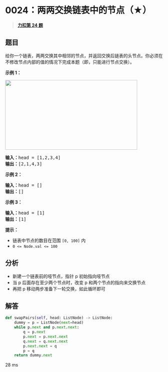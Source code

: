 # 0024：两两交换链表中的节点（★）


> <u>**[力扣第 24 题](https://leetcode.cn/problems/swap-nodes-in-pairs/)**</u>

## 题目

<p>给你一个链表，两两交换其中相邻的节点，并返回交换后链表的头节点。你必须在不修改节点内部的值的情况下完成本题（即，只能进行节点交换）。</p>



<p><strong>示例 1：</strong></p>
<img alt="" src="https://assets.leetcode.com/uploads/2020/10/03/swap_ex1.jpg" style="width: 422px; height: 222px;" />
<pre>
<strong>输入：</strong>head = [1,2,3,4]
<strong>输出：</strong>[2,1,4,3]
</pre>

<p><strong>示例 2：</strong></p>

<pre>
<strong>输入：</strong>head = []
<strong>输出：</strong>[]
</pre>

<p><strong>示例 3：</strong></p>

<pre>
<strong>输入：</strong>head = [1]
<strong>输出：</strong>[1]
</pre>



<p><strong>提示：</strong></p>

<ul>
<li>链表中节点的数目在范围 <code>[0, 100]</code> 内</li>
<li><code>0 &lt;= Node.val &lt;= 100</code></li>
</ul>


## 分析

- 新建一个链表前的哑节点，指针 p 初始指向哑节点
- 当 p 后面存在至少两个节点时，改变 p 和两个节点的指向来交换节点
- 再把 p 移动两步准备下一轮交换，如此循环即可


## 解答

```python
def swapPairs(self, head: ListNode) -> ListNode:
    dummy = p = ListNode(next=head)
    while p.next and p.next.next:
        q = p.next
        p.next = p.next.next
        q.next = q.next.next
        p.next.next = q
        p = q
    return dummy.next
```
28 ms
